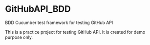 # GitHubAPI_BDD
BDD Cucumber test framework for testing GitHub API

This is a practice project for testing GitHub API. It is created for demo purpose only.
